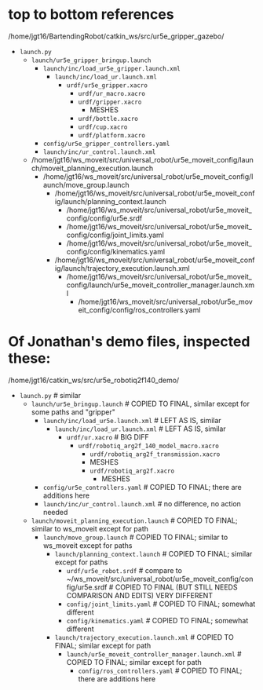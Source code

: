 # top to bottom references
/home/jgt16/BartendingRobot/catkin_ws/src/ur5e_gripper_gazebo/
- `launch.py`
    - `launch/ur5e_gripper_bringup.launch`
        - `launch/inc/load_ur5e_gripper.launch.xml`
            - `launch/inc/load_ur.launch.xml`
                - `urdf/ur5e_gripper.xacro`
                    - `urdf/ur_macro.xacro`
                    - `urdf/gripper.xacro`
                        - MESHES
                    - `urdf/bottle.xacro`
                    - `urdf/cup.xacro`
                    - `urdf/platform.xacro`
        - `config/ur5e_gripper_controllers.yaml`
        - `launch/inc/ur_control.launch.xml`
    - /home/jgt16/ws_moveit/src/universal_robot/ur5e_moveit_config/launch/moveit_planning_execution.launch
        - /home/jgt16/ws_moveit/src/universal_robot/ur5e_moveit_config/launch/move_group.launch
            - /home/jgt16/ws_moveit/src/universal_robot/ur5e_moveit_config/launch/planning_context.launch
                - /home/jgt16/ws_moveit/src/universal_robot/ur5e_moveit_config/config/ur5e.srdf
                - /home/jgt16/ws_moveit/src/universal_robot/ur5e_moveit_config/config/joint_limits.yaml
                - /home/jgt16/ws_moveit/src/universal_robot/ur5e_moveit_config/config/kinematics.yaml
            - /home/jgt16/ws_moveit/src/universal_robot/ur5e_moveit_config/launch/trajectory_execution.launch.xml
                - /home/jgt16/ws_moveit/src/universal_robot/ur5e_moveit_config/launch/ur5e_moveit_controller_manager.launch.xml
                    - /home/jgt16/ws_moveit/src/universal_robot/ur5e_moveit_config/config/ros_controllers.yaml


# Of Jonathan's demo files, inspected these:
/home/jgt16/catkin_ws/src/ur5e_robotiq2f140_demo/
- `launch.py` # similar
    - `launch/ur5e_bringup.launch` # COPIED TO FINAL, similar except for some paths and "gripper"
        - `launch/inc/load_ur5e.launch.xml` # LEFT AS IS, similar
            - `launch/inc/load_ur.launch.xml` # LEFT AS IS, similar
                - `urdf/ur.xacro` # BIG DIFF
                    - `urdf/robotiq_arg2f_140_model_macro.xacro`
                        - `urdf/robotiq_arg2f_transmission.xacro`
                        - MESHES
                        - `urdf/robotiq_arg2f.xacro`
                            - MESHES
        - `config/ur5e_controllers.yaml` # COPIED TO FINAL; there are additions here
        - `launch/inc/ur_control.launch.xml` # no difference, no action needed 
    - `launch/moveit_planning_execution.launch` # COPIED TO FINAL; similar to ws_moveit except for path
        - `launch/move_group.launch` # COPIED TO FINAL; similar to ws_moveit except for paths
            - `launch/planning_context.launch` # COPIED TO FINAL; similar except for paths
                - `urdf/ur5e_robot.srdf` # compare to ~/ws_moveit/src/universal_robot/ur5e_moveit_config/config/ur5e.srdf # COPIED TO FINAL (BUT STILL NEEDS COMPARISON AND EDITS) VERY DIFFERENT
                - `config/joint_limits.yaml` # COPIED TO FINAL; somewhat different
                - `config/kinematics.yaml` # COPIED TO FINAL; somewhat different
            - `launch/trajectory_execution.launch.xml` # COPIED TO FINAL; similar except for path
                - `launch/ur5e_moveit_controller_manager.launch.xml` # COPIED TO FINAL; similar except for path
                    - `config/ros_controllers.yaml` # COPIED TO FINAL; there are additions here